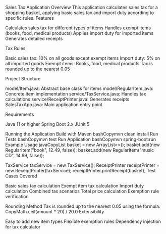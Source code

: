 Sales Tax Application
Overview
This application calculates sales tax for a shopping basket, applying basic sales tax and import duty according to specific rules.
Features

Calculates sales tax for different types of items
Handles exempt items (books, food, medical products)
Applies import duty for imported items
Generates detailed receipts

Tax Rules

Basic sales tax: 10% on all goods except exempt items
Import duty: 5% on all imported goods
Exempt items: Books, food, medical products
Tax is rounded up to the nearest 0.05

Project Structure

model/Item.java: Abstract base class for items
model/RegularItem.java: Concrete item implementation
service/TaxService.java: Handles tax calculations
service/ReceiptPrinter.java: Generates receipts
SalesTaxApp.java: Main application entry point

Requirements

Java 11 or higher
Spring Boot 2.x
JUnit 5

Running the Application
Build with Maven
bashCopymvn clean install
Run Tests
bashCopymvn test
Run Application
bashCopymvn spring-boot:run
Example Usage
javaCopyList<Item> basket = new ArrayList<>();
basket.add(new RegularItem("book", 12.49, false));
basket.add(new RegularItem("music CD", 14.99, false));

TaxService taxService = new TaxService();
ReceiptPrinter receiptPrinter = new ReceiptPrinter(taxService);
receiptPrinter.printReceipt(basket);
Test Cases Covered

Basic sales tax calculation
Exempt item tax calculation
Import duty calculation
Combined tax scenarios
Total price calculation
Exemption rule verification

Rounding Method
Tax is rounded up to the nearest 0.05 using the formula:
CopyMath.ceil(amount * 20) / 20.0
Extensibility

Easy to add new item types
Flexible exemption rules
Dependency injection for tax calculator
